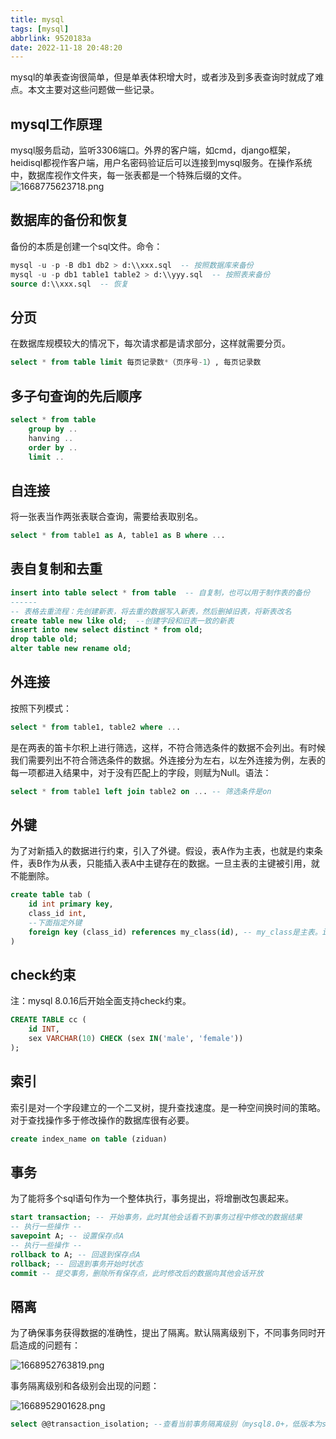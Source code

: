 ```yaml
---
title: mysql
tags: [mysql]
abbrlink: 9520183a
date: 2022-11-18 20:48:20
---
```


mysql的单表查询很简单，但是单表体积增大时，或者涉及到多表查询时就成了难点。本文主要对这些问题做一些记录。

<!-- more -->

## mysql工作原理

mysql服务启动，监听3306端口。外界的客户端，如cmd，django框架，heidisql都视作客户端，用户名密码验证后可以连接到mysql服务。在操作系统中，数据库视作文件夹，每一张表都是一个特殊后缀的文件。
![1668775623718.png](https://img1.imgtp.com/2022/11/18/i1KAwxVu.png)

## 数据库的备份和恢复

备份的本质是创建一个sql文件。命令：

```sql
mysql -u -p -B db1 db2 > d:\\xxx.sql  -- 按照数据库来备份
mysql -u -p db1 table1 table2 > d:\\yyy.sql  -- 按照表来备份
source d:\\xxx.sql  -- 恢复
```

## 分页

在数据库规模较大的情况下，每次请求都是请求部分，这样就需要分页。

```sql
select * from table limit 每页记录数*（页序号-1）, 每页记录数
```

## 多子句查询的先后顺序

```sql
select * from table
	group by ..
	hanving ..
	order by ..
	limit ..
```

## 自连接

将一张表当作两张表联合查询，需要给表取别名。

```sql
select * from table1 as A, table1 as B where ...
```

## 表自复制和去重

```sql
insert into table select * from table  -- 自复制，也可以用于制作表的备份
------
-- 表格去重流程：先创建新表，将去重的数据写入新表，然后删掉旧表，将新表改名
create table new like old;  --创建字段和旧表一致的新表
insert into new select distinct * from old;
drop table old;
alter table new rename old;
```

## 外连接

按照下列模式：

```sql
select * from table1, table2 where ...
```

是在两表的笛卡尔积上进行筛选，这样，不符合筛选条件的数据不会列出。有时候我们需要列出不符合筛选条件的数据。外连接分为左右，以左外连接为例，左表的每一项都进入结果中，对于没有匹配上的字段，则赋为Null。语法：

```sql
select * from table1 left join table2 on ... -- 筛选条件是on
```

## 外键

为了对新插入的数据进行约束，引入了外键。假设，表A作为主表，也就是约束条件，表B作为从表，只能插入表A中主键存在的数据。一旦主表的主键被引用，就不能删除。

```sql
create table tab (
	id int primary key,
	class_id int,
	--下面指定外键
	foreign key (class_id) references my_class(id), -- my_class是主表。id必须是主键或者unique
)
```

## check约束

注：mysql 8.0.16后开始全面支持check约束。

```sql
CREATE TABLE cc (
	id INT,
	sex VARCHAR(10) CHECK (sex IN('male', 'female'))
);
```

## 索引

索引是对一个字段建立的一个二叉树，提升查找速度。是一种空间换时间的策略。对于查找操作多于修改操作的数据库很有必要。
```sql
create index_name on table (ziduan)
```

## 事务

为了能将多个sql语句作为一个整体执行，事务提出，将增删改包裹起来。

```sql
start transaction; -- 开始事务，此时其他会话看不到事务过程中修改的数据结果
-- 执行一些操作 --
savepoint A; -- 设置保存点A
-- 执行一些操作 --
rollback to A; -- 回退到保存点A
rollback; -- 回退到事务开始时状态
commit -- 提交事务，删除所有保存点，此时修改后的数据向其他会话开放
```

## 隔离

为了确保事务获得数据的准确性，提出了隔离。默认隔离级别下，不同事务同时开启造成的问题有：

![1668952763819.png](https://img1.imgtp.com/2022/11/20/w3dP2bXN.png)

事务隔离级别和各级别会出现的问题：

![1668952901628.png](https://img1.imgtp.com/2022/11/20/Q4XkXqXT.png)

```sql
select @@transaction_isolation; --查看当前事务隔离级别（mysql8.0+，低版本为select @@tx_isolation）
```
